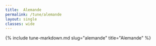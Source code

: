 ```yaml
---
title:  Alemande
permalink: /tune/alemande
layout: single
classes: wide
---
```

{% include tune-markdown.md slug="alemande" title="Alemande" %}
